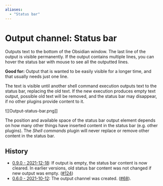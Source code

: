 ```yaml
---
aliases:
  - "Status bar"
---
```

# Output channel: Status bar
Outputs text to the bottom of the Obsidian window. The last line of the output is visible permanently. If the output contains multiple lines, you can hover the status bar with mouse to see all the outputted lines.
 
**Good for:** Output that is wanted to be easily visible for a longer time, and that usually needs just one line.
 
The text is visible until another shell command execution outputs text to the status bar, replacing the old text. If the new execution produces empty text output, possible old text will be removed, and the status bar may disappear, if no other plugins provide content to it.
 
![[Output-status-bar.png]]
 
The position and available space of the status bar output element depends on how many other things have inserted content in the status bar (e.g. other plugins). The *Shell commands* plugin will never replace or remove other content in the status bar.

## History
- [0.9.0 - 2021-12-18](https://github.com/Taitava/obsidian-shellcommands/blob/main/CHANGELOG.md#090---2021-12-18): If output is empty, the status bar content is now cleared. In earlier versions, old status bar content was not changed if new output was empty. ([#124](https://github.com/Taitava/obsidian-shellcommands/issues/124))
- [0.6.0 - 2021-10-12](https://github.com/Taitava/obsidian-shellcommands/blob/main/CHANGELOG.md#060---2021-10-12): The output channel was created. ([#68](https://github.com/Taitava/obsidian-shellcommands/issues/68)).